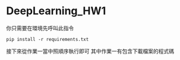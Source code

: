 # DeepLearning_HW1
你只需要在環境先呼叫此指令
```
pip install -r requirements.txt
```
接下來從作業一當中照順序執行即可
其中作業一有包含下載檔案的程式碼
